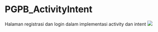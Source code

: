 ﻿# PGPB_ActivityIntent

Halaman registrasi dan login dalam implementasi activity dan intent
<img src="ilustrasi(2).gif">
